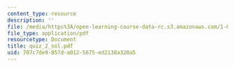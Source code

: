 ```yaml
---
content_type: resource
description: ''
file: /media/https%3A/open-learning-course-data-rc.s3.amazonaws.com/1-051-structural-engineering-design-fall-2003/707c7de9857da0125675ed2138a320a5_quiz_2_sol.pdf
file_type: application/pdf
resourcetype: Document
title: quiz_2_sol.pdf
uid: 707c7de9-857d-a012-5675-ed2138a320a5
---
```

